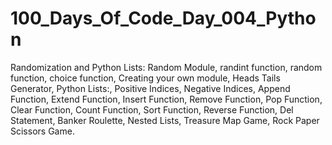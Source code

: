 # 100_Days_Of_Code_Day_004_Python
Randomization and Python Lists:
Random Module, randint function, 
random function, choice function,
Creating your own module,
Heads Tails Generator,
Python Lists:,
Positive Indices,
Negative Indices,
Append Function, Extend Function, Insert Function,
Remove Function, Pop Function, Clear Function, 
Count Function, Sort Function, Reverse Function,
Del Statement,
Banker Roulette,
Nested Lists,
Treasure Map Game,
Rock Paper Scissors Game.
